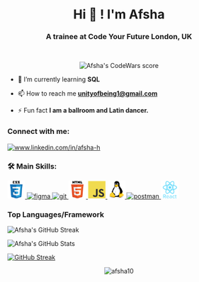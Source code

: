 <h1 align="center">Hi 👋 ! I'm Afsha</h1>
<h3 align="center">A trainee at Code Your Future London, UK</h3>

<br/>

<p align="center"> <img src="https://www.codewars.com/users/Afsha10/badges/large" alt="Afsha's CodeWars score" /> </p>

- 🌱 I’m currently learning **SQL**

- 📫 How to reach me **unityofbeing1@gmail.com**

- ⚡ Fun fact **I am a ballroom and Latin dancer.**

<h3 align="left">Connect with me:</h3>
<p align="left">
<a href="https://linkedin.com/in/www.linkedin.com/in/afsha-h" target="blank"><img align="center" src="https://raw.githubusercontent.com/rahuldkjain/github-profile-readme-generator/master/src/images/icons/Social/linked-in-alt.svg" alt="www.linkedin.com/in/afsha-h" height="30" width="40" /></a>
</p>

<h3 align="left">🛠️ Main Skills:</h3>

<p align="left">
    <a href="https://www.w3schools.com/css/" target="_blank" rel="noreferrer"> <img src="https://raw.githubusercontent.com/devicons/devicon/master/icons/css3/css3-original-wordmark.svg" alt="css3" width="40" height="40"/> </a> 
    <a href="https://www.figma.com/" target="_blank" rel="noreferrer"> <img src="https://www.vectorlogo.zone/logos/figma/figma-icon.svg" alt="figma" width="40" height="40"/> </a> 
    <a href="https://git-scm.com/" target="_blank" rel="noreferrer"> <img src="https://www.vectorlogo.zone/logos/git-scm/git-scm-icon.svg" alt="git" width="40" height="40"/> </a> 
    <a href="https://www.w3.org/html/" target="_blank" rel="noreferrer"> <img src="https://raw.githubusercontent.com/devicons/devicon/master/icons/html5/html5-original-wordmark.svg" alt="html5" width="40" height="40"/> </a> 
    <a href="https://developer.mozilla.org/en-US/docs/Web/JavaScript" target="_blank" rel="noreferrer"> <img src="https://raw.githubusercontent.com/devicons/devicon/master/icons/javascript/javascript-original.svg" alt="javascript" width="40" height="40"/> </a> 
    <a href="https://www.linux.org/" target="_blank" rel="noreferrer"> <img src="https://raw.githubusercontent.com/devicons/devicon/master/icons/linux/linux-original.svg" alt="linux" width="40" height="40"/> </a> 
    <a href="https://postman.com" target="_blank" rel="noreferrer"> <img src="https://www.vectorlogo.zone/logos/getpostman/getpostman-icon.svg" alt="postman" width="40" height="40"/> </a> 
    <a href="https://reactjs.org/" target="_blank" rel="noreferrer"> <img src="https://raw.githubusercontent.com/devicons/devicon/master/icons/react/react-original-wordmark.svg" alt="react" width="40" height="40"/> </a> 
</p>
<section>
    <h3>
        Top Languages/Framework
    </h3>
    <img src="https://github-readme-stats.vercel.app/api/top-langs/?username=Afsha10&layout=compact&theme=vision-friendly-light"" alt="Afsha's GitHub Streak" />
</section>

<p align="center">

<section>
    <img src="https://github-readme-stats.vercel.app/api?username=Afsha10&show_icons=true&theme=radical" alt="Afsha's GitHub Stats" />
</section>

[![GitHub Streak](http://github-readme-streak-stats.herokuapp.com?user=Afsha10&theme=dracula&border_radius=9.4&date_format=j%20M%5B%20Y%5D&card_width=526)](https://git.io/streak-stats)
<br/>

</p>

<p align="center"> <img src="https://komarev.com/ghpvc/?username=afsha10&label=Profile%20views&color=0e75b6&style=flat" alt="afsha10" /> </p>
